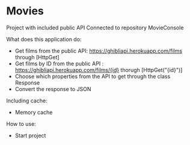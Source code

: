 # Movies
Project with included public API
Connected to repository MovieConsole

What does this application do:
- Get films from the public API: https://ghibliapi.herokuapp.com/films through [HttpGet]
- Get films by ID from the public API : https://ghibliapi.herokuapp.com/films/{id} thorugh [HttpGet("{id}")]
- Choose which properties from the API to get through the class Response
- Convert the response to JSON

Including cache:
- Memory cache

How to use:
- Start project


